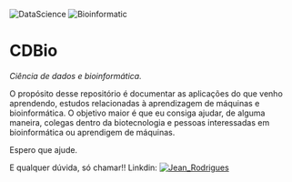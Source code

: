 ![DataScience](https://img.shields.io/badge/-Ciência_de_Dados-green.svg) ![Bioinformatic](https://img.shields.io/badge/-Bioinformática-blue.svg)



# CDBio
<sun> *Ciência de dados e bioinformática.*

O propósito desse repositório é documentar as aplicações do que venho aprendendo, estudos relacionadas à aprendizagem de máquinas e bioinformática.
O objetivo maior é que eu consiga ajudar, de alguma maneira, colegas dentro da biotecnologia e pessoas interessadas em bioinformática ou aprendigem de máquinas.

Espero que ajude.

E qualquer dúvida, só chamar!!
Linkdin: [![Jean_Rodrigues](https://img.shields.io/badge/JeanRodrigues-red.svg)](https://www.linkedin.com/in/jean-rodrigues/)
  

  
  
